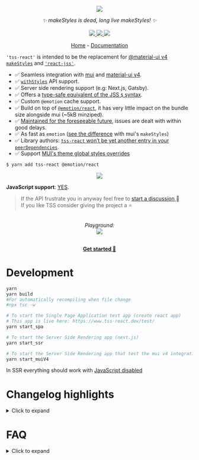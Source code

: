 <p align="center">
    <img src="https://user-images.githubusercontent.com/6702424/109334865-8f85bf00-7861-11eb-90ab-da36f9afe1b6.png">  
</p>
<p align="center">
    <i>✨ makeStyles is dead, long live makeStyles! ✨</i>
    <br>
    <br>
    <a href="https://github.com/garronej/tss-react/actions">
      <img src="https://github.com/garronej/tss-react/workflows/ci/badge.svg?branch=main">
    </a>
    <a href="https://www.npmjs.com/package/tss-react">
      <img src="https://img.shields.io/npm/dw/tss-react">
    </a>
    <a href="https://github.com/garronej/tss-react/blob/main/LICENSE">
      <img src="https://img.shields.io/npm/l/tss-react">
    </a>
</p>
<p align="center">
  <a href="https://www.tss-react.dev">Home</a>
   - 
  <a href="https://docs.tss-react.dev">Documentation</a>
</p>

`'tss-react'` is intended to be the replacement for
[@material-ui v4 `makeStyles`](https://material-ui.com/styles/basics/#hook-api) and [`'react-jss'`](https://cssinjs.org/react-jss/?v=v10.9.0).

-   ✅ Seamless integration with [mui](https://mui.com) and [material-ui v4](https://v4.mui.com/).
-   ✅ [`withStyles`](https://v4.mui.com/styles/api/#withstyles-styles-options-higher-order-component) API support.
-   ✅ Server side rendering support (e.g: Next.js, Gatsby).
-   ✅ Offers a [type-safe equivalent of the JSS `$` syntax](https://docs.tss-react.dev/nested-selectors).
-   ✅ Custom `@emotion` cache support.
-   ✅ Build on top of [`@emotion/react`](https://emotion.sh/docs/@emotion/react), it has very little impact on the bundle size alongside mui (~5kB minziped).
-   ✅ [Maintained for the foreseeable future](https://github.com/mui-org/material-ui/issues/28463#issuecomment-923085976), issues are dealt with within good delays.
-   ✅ As fast as `emotion` ([see the difference](https://stackoverflow.com/questions/68383046/is-there-a-performance-difference-between-the-sx-prop-and-the-makestyles-functio)
    with mui's `makeStyles`)
-   ✅ Library authors: [`tss-react` won’t be yet another entry in your `peerDependencies`](https://docs.tss-react.dev/publish-a-module-that-uses-tss).
-   ✅ Support [MUI's theme global styles overrides](https://docs.tss-react.dev/mui-theme-styleoverrides)

```bash
$ yarn add tss-react @emotion/react
```

<p align="center">
    <img src="https://user-images.githubusercontent.com/6702424/134704429-83b2760d-0b4d-42e8-9c9a-f287a3353c13.gif">
</p>

**JavaScript support**: [YES](https://github.com/garronej/tss-react/issues/28).

> If the API frustrate you in anyway feel free to [start a discussion ](https://github.com/garronej/tss-react/discussions) 💬  
> If you like TSS consider giving the project a ⭐️

<p align="center">
    <br/>
    <i>Playground:</i><br>
    <a href='https://stackblitz.com/edit/tss-react?file=Hello.tsx'>
        <img src="https://user-images.githubusercontent.com/6702424/109010505-214dca80-76b0-11eb-885e-2e5ef7ade821.png">
    </a>
</p>

<p align="center">
    <br/>
    <a href="https://docs.tss-react.dev/setup"><b>Get started 🚀</b></a>
</p>

# Development

```bash
yarn
yarn build
#For automatically recompiling when file change
#npx tsc -w

# To start the Single Page Application test app (create react app)
# This app is live here: https://www.tss-react.dev/test/
yarn start_spa

# To start the Server Side Rendering app (next.js)
yarn start_ssr

# To start the Server Side Rendering app that test the mui v4 integration.
yarn start_muiV4
```

In SSR everything should work with [JavaScript disabled](https://developer.chrome.com/docs/devtools/javascript/disable/)

# Changelog highlights

<details>
    <summary>Click to expand</summary>

## v3.3.1

-   I.E is **almost** supported out of the box (See note at the end of [this sections](#nested-selectors---syntax-))

## Breaking changes in v3

-   New API for [nested selectors](#nested-selectors--syntax-). We no longer use `createRef()`.
-   [`label` have been renamed `name`](#naming-the-stylesheets-useful-for-debugging) for helping the migration from [the old mui API](https://mui.com/styles/api/#makestyles-styles-options-hook).
</details>

# FAQ

<details>
  <summary>Click to expand</summary>

## Why this instead of [the hook API](https://material-ui.com/styles/basics/#hook-api) of Material UI v4?

First of all because `makeStyle` is deprecated in `@material-ui` v5 but also
because it has some major flaws. Let's consider this example:

```tsx
import { makeStyles, createStyles } from "@material-ui/core/styles";

type Props = {
    color: "red" | "blue";
};

const useStyles = makeStyles(theme =>
    createStyles<"root" | "label", { color: "red" | "blue" }>({
        "root": {
            "backgroundColor": theme.palette.primary.main,
        },
        "label": ({ color }) => ({
            color,
        }),
    }),
);

function MyComponent(props: Props) {
    const classes = useStyles(props);

    return (
        <div className={classes.root}>
            <span className={classes.label}>Hello World</span>
        </div>
    );
}
```

Two pain points:

-   Because TypeScript doesn't support [partial argument inference](https://github.com/microsoft/TypeScript/issues/26242),
    we have to explicitly enumerate the classes name as an union type `"root" | "label"`.
-   We shouldn't have to import [`createStyles`](https://material-ui.com/styles/api/#createstyles-styles-styles) to get correct typings.

Let's now compare with `tss-react`

```tsx
import { makeStyles } from "./makeStyles";

type Props = {
    color: "red" | "blue";
};

const { useStyles } = makeStyles<{ color: "red" | "blue" }>()(
    (theme, { color }) => ({
        "root": {
            "backgroundColor": theme.palette.primary.main,
        },
        "label": { color },
    }),
);

function MyComponent(props: Props) {
    const { classes } = useStyles(props);

    return (
        <div className={classes.root}>
            <span className={classes.label}>Hello World</span>
        </div>
    );
}
```

Benefits:

-   Less verbose, same type safety.
-   You don't need to remember how things are supposed to be named, just let intellisense guide you.

Besides, the hook api of `material-ui`, have other problems:

-   One major bug: [see issue](https://github.com/mui-org/material-ui/issues/24513#issue-790027173)
-   `JSS` has poor performances compared to `emotion` [source](https://github.com/mui-org/material-ui/issues/22342#issue-684407575)

## Why this instead of Styled component ?

See [this issue](https://github.com/mui-org/material-ui/issues/22342#issuecomment-764495033)

## Compile error `TS1023`

If you get this error:

```log
node_modules/tss-react/index.d.ts:18:10 - error TS1023: An index signature parameter type must be either 'string' or 'number'.

18         [mediaQuery: `@media${string}`]: { [RuleName_1 in keyof ClassNameByRuleName]?: import("./types").CSSObject | undefined; };
            ~~~~~~~~~~
```

it means that you need to update TypeScript to a version >= 4.4.  
If you can't use `import { } from "tss-react/compat";` instead of `import { } from "tss-react"`.  
Only `withStyles()` will have slightly inferior type inference.

</details>
